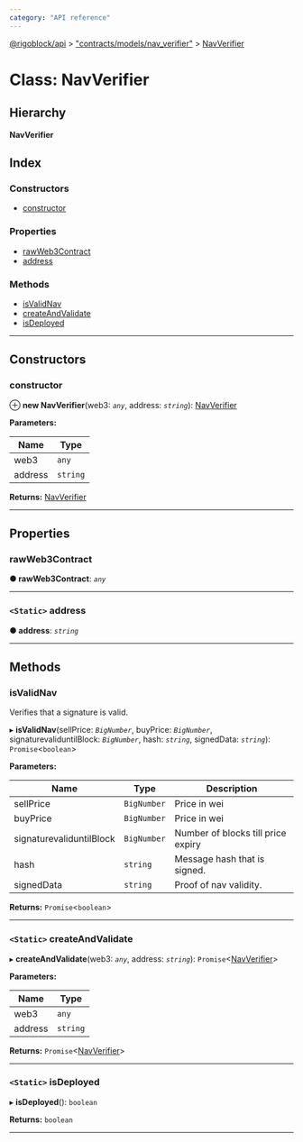 ```yaml
---
category: "API reference"
---
```



[@rigoblock/api](../1.quick_start.md) > ["contracts/models/nav_verifier"](../modules/_contracts_models_nav_verifier_.md) > [NavVerifier](../classes/_contracts_models_nav_verifier_.navverifier.md)

# Class: NavVerifier

## Hierarchy

**NavVerifier**

## Index

### Constructors

* [constructor](_contracts_models_nav_verifier_.navverifier.md#constructor)

### Properties

* [rawWeb3Contract](_contracts_models_nav_verifier_.navverifier.md#rawweb3contract)
* [address](_contracts_models_nav_verifier_.navverifier.md#address)

### Methods

* [isValidNav](_contracts_models_nav_verifier_.navverifier.md#isvalidnav)
* [createAndValidate](_contracts_models_nav_verifier_.navverifier.md#createandvalidate)
* [isDeployed](_contracts_models_nav_verifier_.navverifier.md#isdeployed)

---

## Constructors

<a id="constructor"></a>

###  constructor

⊕ **new NavVerifier**(web3: *`any`*, address: *`string`*): [NavVerifier](_contracts_models_nav_verifier_.navverifier.md)

**Parameters:**

| Name | Type |
| ------ | ------ |
| web3 | `any` |
| address | `string` |

**Returns:** [NavVerifier](_contracts_models_nav_verifier_.navverifier.md)

___

## Properties

<a id="rawweb3contract"></a>

###  rawWeb3Contract

**● rawWeb3Contract**: *`any`*

___
<a id="address"></a>

### `<Static>` address

**● address**: *`string`*

___

## Methods

<a id="isvalidnav"></a>

###  isValidNav

Verifies that a signature is valid.

▸ **isValidNav**(sellPrice: *`BigNumber`*, buyPrice: *`BigNumber`*, signaturevaliduntilBlock: *`BigNumber`*, hash: *`string`*, signedData: *`string`*): `Promise`<`boolean`>

**Parameters:**

| Name | Type | Description |
| ------ | ------ | ------ |
| sellPrice | `BigNumber` | Price in wei |
| buyPrice | `BigNumber` | Price in wei |
| signaturevaliduntilBlock | `BigNumber` | Number of blocks till price expiry |
| hash | `string` | Message hash that is signed. |
| signedData | `string` | Proof of nav validity. |

**Returns:** `Promise`<`boolean`>

___
<a id="createandvalidate"></a>

### `<Static>` createAndValidate

▸ **createAndValidate**(web3: *`any`*, address: *`string`*): `Promise`<[NavVerifier](_contracts_models_nav_verifier_.navverifier.md)>

**Parameters:**

| Name | Type |
| ------ | ------ |
| web3 | `any` |
| address | `string` |

**Returns:** `Promise`<[NavVerifier](_contracts_models_nav_verifier_.navverifier.md)>

___
<a id="isdeployed"></a>

### `<Static>` isDeployed

▸ **isDeployed**(): `boolean`

**Returns:** `boolean`

___

